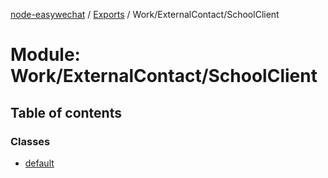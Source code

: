 [node-easywechat](../README.md) / [Exports](../modules.md) / Work/ExternalContact/SchoolClient

# Module: Work/ExternalContact/SchoolClient

## Table of contents

### Classes

- [default](../classes/Work_ExternalContact_SchoolClient.default.md)
